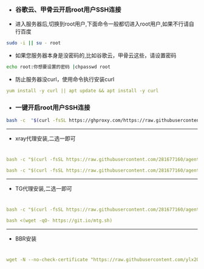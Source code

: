 

- ### 谷歌云、甲骨云开启root用户SSH连接

- 进入服务器后,切换到root用户,下面命令一般都切进入root用户,如果不行请自行百度
```sh
sudo -i || su - root
```

- 如果您服务器本身是没密码的,比如谷歌云，甲骨云这些，请设置密码
```sh
echo root:你想要设置的密码 |chpasswd root
```

- 防止服务器没curl，使用命令执行安装curl
```yaml
yum install -y curl || apt update && apt install -y curl
```

- ### 一键开启root用户SSH连接
```sh
bash -c  "$(curl -fsSL https://ghproxy.com/https://raw.githubusercontent.com/281677160/pve/main/ssh.sh)"
```

---
- xray代理安装,二选一即可
#
```yaml
bash -c "$(curl -fsSL https://raw.githubusercontent.com/281677160/agent/main/xray_install.sh)"
```
```yaml
bash -c "$(curl -fsSL https://raw.githubusercontent.com/281677160/agent/main/x-ui.sh)"
```
---
- TG代理安装,二选一即可
#
```yaml
bash -c "$(curl -fsSL https://raw.githubusercontent.com/281677160/agent/main/erlang_tg.sh)"
```

```yaml
bash <(wget -qO- https://git.io/mtg.sh)
```
---
- BBR安装
#
```yaml
wget -N --no-check-certificate "https://raw.githubusercontent.com/ylx2016/Linux-NetSpeed/master/tcp.sh" && chmod +x tcp.sh && ./tcp.sh
```
